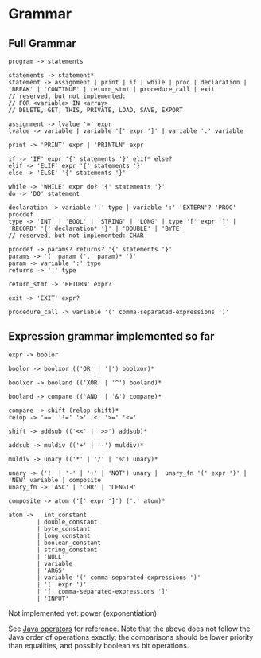 # Grammar


## Full Grammar

```
program -> statements

statements -> statement*
statement -> assignment | print | if | while | proc | declaration | 'BREAK' | 'CONTINUE' | return_stmt | procedure_call | exit
// reserved, but not implemented:
// FOR <variable> IN <array>
// DELETE, GET, THIS, PRIVATE, LOAD, SAVE, EXPORT

assignment -> lvalue '=' expr
lvalue -> variable | variable '[' expr ']' | variable '.' variable

print -> 'PRINT' expr | 'PRINTLN' expr

if -> 'IF' expr '{' statements '}' elif* else?
elif -> 'ELIF' expr '{' statements '}'
else -> 'ELSE' '{' statements '}'

while -> 'WHILE' expr do? '{' statements '}'
do -> 'DO' statement

declaration -> variable ':' type | variable ':' 'EXTERN'? 'PROC' procdef
type -> 'INT' | 'BOOL' | 'STRING' | 'LONG' | type '[' expr ']' | 'RECORD' '{' declaration* '}' | 'DOUBLE' | 'BYTE'
// reserved, but not implemented: CHAR

procdef -> params? returns? '{' statements '}'
params -> '(' param (',' param)* ')'
param -> variable ':' type
returns -> ':' type

return_stmt -> 'RETURN' expr?

exit -> 'EXIT' expr?

procedure_call -> variable '(' comma-separated-expressions ')'
```

## Expression grammar implemented so far

```
expr -> boolor

boolor -> boolxor (('OR' | '|') boolxor)*

boolxor -> booland (('XOR' | '^') booland)*

booland -> compare (('AND' | '&') compare)*

compare -> shift (relop shift)*
relop -> '==' '!=' '>' '<' '>=' '<='

shift -> addsub (('<<' | '>>') addsub)*

addsub -> muldiv (('+' | '-') muldiv)*

muldiv -> unary (('*' | '/' | '%') unary)*

unary -> ('!' | '-' | '+' | 'NOT') unary |  unary_fn '(' expr ')' | 'NEW' variable | composite
unary_fn -> 'ASC' | 'CHR' | 'LENGTH'

composite -> atom ('[' expr ']') ('.' atom)*

atom ->   int_constant
        | double_constant
        | byte_constant
        | long_constant
        | boolean_constant
        | string_constant
        | 'NULL'
        | variable
        | 'ARGS'
        | variable '(' comma-separated-expressions ')'
        | '(' expr ')'
        | '[' comma-separated-expressions ']'
        | 'INPUT'
```

Not implemented yet: power (exponentiation)

See [Java operators](https://docs.oracle.com/javase/tutorial/java/nutsandbolts/operators.html)
for reference. Note that the above does not follow the Java order of operations exactly;
the comparisons should be lower priority than equalities, and possibly boolean vs bit operations.
